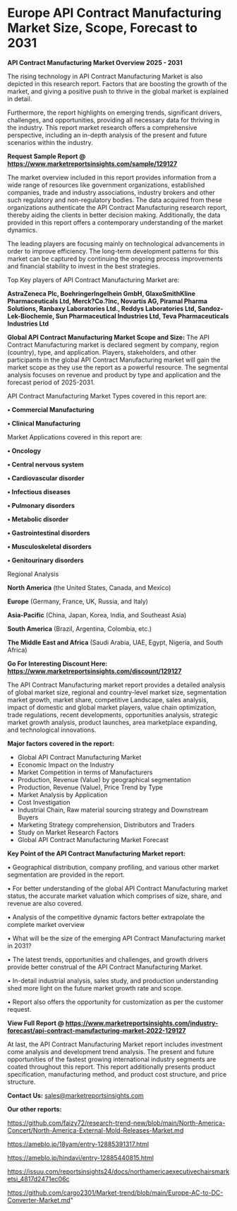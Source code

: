 # Europe API Contract Manufacturing Market Size, Scope, Forecast to 2031

<Strong> API Contract Manufacturing Market Overview 2025 - 2031</strong>

The rising technology in API Contract Manufacturing Market is also depicted in this research report. Factors that are boosting the growth of the market, and giving a positive push to thrive in the global market is explained in detail.

Furthermore, the report highlights on emerging trends, significant drivers, challenges, and opportunities, providing all necessary data for thriving in the industry. This report market research offers a comprehensive perspective, including an in-depth analysis of the present and future scenarios within the industry.

<strong>Request Sample Report @ <a href=https://www.marketreportsinsights.com/sample/129127>https://www.marketreportsinsights.com/sample/129127</a></strong>

The market overview included in this report provides information from a wide range of resources like government organizations, established companies, trade and industry associations, industry brokers and other such regulatory and non-regulatory bodies. The data acquired from these organizations authenticate the API Contract Manufacturing research report, thereby aiding the clients in better decision making. Additionally, the data provided in this report offers a contemporary understanding of the market dynamics.

The leading players are focusing mainly on technological advancements in order to improve efficiency. The long-term development patterns for this market can be captured by continuing the ongoing process improvements and financial stability to invest in the best strategies.

Top Key players of API Contract Manufacturing Market are:

<strong>AstraZeneca Plc, BoehringerIngelhein GmbH, GlaxoSmithKline Pharmaceuticals Ltd, Merck?Co.?Inc, Novartis AG, Piramal Pharma Solutions, Ranbaxy Laboratories Ltd., Reddys Laboratories Ltd, Sandoz-Lek-Biochemie, Sun Pharmaceutical Industries Ltd, Teva Pharmaceuticals Industries Ltd</strong>

<strong><b>Global API Contract Manufacturing Market Scope and Size:</b></strong>
The API Contract Manufacturing market is declared segment by company, region (country), type, and application. Players, stakeholders, and other participants in the global API Contract Manufacturing market will gain the market scope as they use the report as a powerful resource. The segmental analysis focuses on revenue and product by type and application and the forecast period of 2025-2031.

API Contract Manufacturing Market Types covered in this report are:

<strong>• Commercial Manufacturing

• Clinical Manufacturing</strong>

Market Applications covered in this report are:

<strong>• Oncology

• Central nervous system

• Cardiovascular disorder

• Infectious diseases

• Pulmonary disorders

• Metabolic disorder

• Gastrointestinal disorders

• Musculoskeletal disorders

• Genitourinary disorders</strong> 

Regional Analysis

<strong>North America</strong> (the United States, Canada, and Mexico)

<strong>Europe</strong> (Germany, France, UK, Russia, and Italy)

<strong>Asia-Pacific</strong> (China, Japan, Korea, India, and Southeast Asia)

<strong>South America</strong> (Brazil, Argentina, Colombia, etc.)

<strong>The Middle East and Africa</strong> (Saudi Arabia, UAE, Egypt, Nigeria, and South Africa)

<strong>Go For Interesting Discount Here: <a href=https://www.marketreportsinsights.com/discount/129127>https://www.marketreportsinsights.com/discount/129127</a></strong>

The API Contract Manufacturing market report provides a detailed analysis of global market size, regional and country-level market size, segmentation market growth, market share, competitive Landscape, sales analysis, impact of domestic and global market players, value chain optimization, trade regulations, recent developments, opportunities analysis, strategic market growth analysis, product launches, area marketplace expanding, and technological innovations.

<strong><b>Major factors covered in the report:</b></strong>
<ul>
  <li>Global API Contract Manufacturing Market </li>
  <li>Economic Impact on the Industry</li>
  <li>Market Competition in terms of Manufacturers</li>
  <li>Production, Revenue (Value) by geographical segmentation</li>
  <li>Production, Revenue (Value), Price Trend by Type</li>
  <li>Market Analysis by Application</li>
  <li>Cost Investigation</li>
  <li>Industrial Chain, Raw material sourcing strategy and Downstream Buyers</li>
  <li>Marketing Strategy comprehension, Distributors and Traders</li>
  <li>Study on Market Research Factors</li>
  <li>Global API Contract Manufacturing Market Forecast</li>
</ul>

<strong><b>Key Point of the API Contract Manufacturing Market report:</b></strong>

• Geographical distribution, company profiling, and various other market segmentation are provided in the report.

• For better understanding of the global API Contract Manufacturing market status, the accurate market valuation which comprises of size, share, and revenue are also covered.

• Analysis of the competitive dynamic factors better extrapolate the complete market overview

• What will be the size of the emerging API Contract Manufacturing market in 2031?

• The latest trends, opportunities and challenges, and growth drivers provide better construal of the API Contract Manufacturing Market.

• In-detail industrial analysis, sales study, and production understanding shed more light on the future market growth rate and scope.

• Report also offers the opportunity for customization as per the customer request.

<strong><b>View Full Report @ <a href=https://www.marketreportsinsights.com/industry-forecast/api-contract-manufacturing-market-2022-129127>https://www.marketreportsinsights.com/industry-forecast/api-contract-manufacturing-market-2022-129127</a></b></strong>


At last, the API Contract Manufacturing Market report includes investment come analysis and development trend analysis. The present and future opportunities of the fastest growing international industry segments are coated throughout this report. This report additionally presents product specification, manufacturing method, and product cost structure, and price structure.

<strong>Contact Us:</strong>
sales@marketreportsinsights.com

<strong>Our other reports:</strong>

<a href=https://github.com/faizy72/research-trend-new/blob/main/North-America-Concert/North-America-External-Mold-Releases-Market.md>https://github.com/faizy72/research-trend-new/blob/main/North-America-Concert/North-America-External-Mold-Releases-Market.md</a>

<a href=https://ameblo.jp/18yam/entry-12885391317.html>https://ameblo.jp/18yam/entry-12885391317.html</a>

<a href=https://ameblo.jp/hindavi/entry-12885440815.html>https://ameblo.jp/hindavi/entry-12885440815.html</a>

<a href=https://issuu.com/reportsinsights24/docs/northamericaexecutivechairsmarketsi_4817d2471ec06c>https://issuu.com/reportsinsights24/docs/northamericaexecutivechairsmarketsi_4817d2471ec06c</a>

<a href=https://github.com/cargo2301/Market-trend/blob/main/Europe-AC-to-DC-Converter-Market.md>https://github.com/cargo2301/Market-trend/blob/main/Europe-AC-to-DC-Converter-Market.md</a>"
